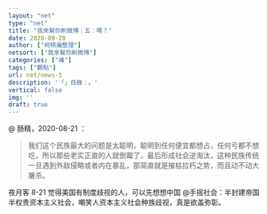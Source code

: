 ```yaml
---
layout: "net"
type: "net"
title: "我來幫你刷微博｜五：嗎？"
date: 2020-09-20
author: ["柯棋瀚整理"]
netsort: ["我來幫你刷微博"]
categories: ["襍"]
tags: ["觀點"]
url: net/news-5
description: '「」目錄：。'
vertical: false
img: ''
draft: true
---
```


@ 肠精，2020-08-21 ：

> 我们这个民族最大的问题是太聪明，聪明到任何便宜都想占，任何亏都不想吃，所以那些老实正直的人就倒霉了，最后形成社会逆淘汰，这种民族传统一旦遇到外敌侵略或者内在暴乱，那简直就是摧枯拉朽之势，而且动不动大屠杀。  

 夜月客
8-21
觉得美国有制度歧视的人，可以先想想中国 @手摇社会：半封建帝国半权贵资本主义社会，嘲笑人资本主义社会种族歧视，真是欲盖弥彰。 